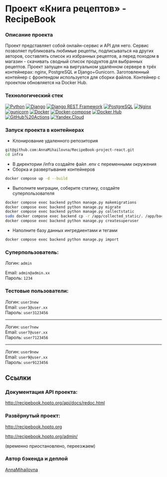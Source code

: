 # Проект «Книга рецептов» - RecipeBook

### Описание проекта
Проект представляет собой онлайн-сервис и API для него. Сервис позволяет публиковать любимые рецепты, подписываться на других авторов, составлять список из избранных рецептов, а перед походом в магазин - скачивать сводный список продуктов для выбранных рецептов.
Проект запущен на виртуальном удалённом сервере в трёх контейнерах: nginx, PostgreSQL и Django+Gunicorn. Заготовленный контейнер с фронтендом используется для сборки файлов. Контейнер с проектом обновляется на Docker Hub.

### Технологический стек
[![Python](https://img.shields.io/badge/-Python-464646?style=flat&logo=Python&logoColor=56C0C0&color=cd5c5c)](https://www.python.org/)
[![Django](https://img.shields.io/badge/-Django-464646?style=flat&logo=Django&logoColor=56C0C0&color=0095b6)](https://www.djangoproject.com/)
[![Django REST Framework](https://img.shields.io/badge/-Django%20REST%20Framework-464646?style=flat&logo=Django%20REST%20Framework&logoColor=56C0C0&color=cd5c5c)](https://www.django-rest-framework.org/)
[![PostgreSQL](https://img.shields.io/badge/-PostgreSQL-464646?style=flat&logo=PostgreSQL&logoColor=56C0C0&color=0095b6)](https://www.postgresql.org/)
[![Nginx](https://img.shields.io/badge/-NGINX-464646?style=flat&logo=NGINX&logoColor=56C0C0&color=cd5c5c)](https://nginx.org/ru/)
[![gunicorn](https://img.shields.io/badge/-gunicorn-464646?style=flat&logo=gunicorn&logoColor=56C0C0&color=0095b6)](https://gunicorn.org/)
[![Docker](https://img.shields.io/badge/-Docker-464646?style=flat&logo=Docker&logoColor=56C0C0&color=cd5c5c)](https://www.docker.com/)
[![Docker-compose](https://img.shields.io/badge/-Docker%20compose-464646?style=flat&logo=Docker&logoColor=56C0C0&color=0095b6)](https://www.docker.com/)
[![Docker Hub](https://img.shields.io/badge/-Docker%20Hub-464646?style=flat&logo=Docker&logoColor=56C0C0&color=cd5c5c)](https://www.docker.com/products/docker-hub)
[![GitHub%20Actions](https://img.shields.io/badge/-GitHub%20Actions-464646?style=flat&logo=GitHub%20actions&logoColor=56C0C0&color=0095b6)](https://github.com/features/actions)
[![Yandex.Cloud](https://img.shields.io/badge/-Yandex.Cloud-464646?style=flat&logo=Yandex.Cloud&logoColor=56C0C0&color=cd5c5c)](https://cloud.yandex.ru/)

### Запуск проекта в контейнерах
- Клонирование удаленного репозитория
```bash
git@github.com:AnnaMihailovna/RecipeBook-project-react.git
cd infra
```
- В директории /infra создайте файл .env с переменными окружения
- Сборка и развертывание контейнеров
```bash
docker compose up -d --build
```
- Выполните миграции, соберите статику, создайте суперпользователя
```bash
docker compose exec backend python manage.py makemigrations
docker compose exec backend python manage.py migrate
docker compose exec backend python manage.py collectstatic
sudo docker compose exec backend cp -r /app/collected_static/. /app/backend_static/static/
docker compose exec backend python manage.py createsuperuser
```
- Наполните базу данных ингредиентами и тегами
```bash
docker compose exec backend python manage.py import
```

### Суперпользователь:
Логин: ```admin``` 

Email: ```admin@admin.xx```  
Пароль: ```1234``` 

### Тестовые пользователи:
Логин: ```user3new```  
Email: ```user3@user.xx```  
Пароль: ```user3123456```

--------------------------
Логин: ```user7new```  
Email: ```user7@user.xx```  
Пароль: ```user7123456```

--------------------------
Логин: ```user9new```  
Email: ```user9@user.xx```  
Пароль: ```user9123456```

## Ссылки
### Документация API проекта:
http://recipebook.hopto.org/api/docs/redoc.html

### Развёрнутый проект:
http://recipebook.hopto.org

http://recipebook.hopto.org/admin/

(временно приостановлено, переезжаем)

### Автор бэкенда и деплой
[AnnaMihailovna](https://github.com/AnnaMihailovna/)
